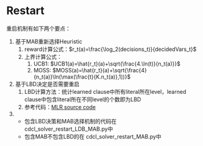 # Restart

重启机制有如下两个要点：
1. 基于MAB重新选择Heuristic
   1. reward计算公式：$r_t(a)=\frac{\log_2(decisions_t)}{decidedVars_t}$
   2. 上界计算公式：
      1. UCB1: $UCB1(a)=\hat{r_t}(a)+\sqrt{\frac{4.\ln(t)}{n_t(a)}}$
      2. MOSS: $MOSS(a)=\hat{r_t}(a)+\sqrt{\frac{4}{n_t(a)}\ln(\max(\frac{t}{K.n_t(a)},1))}$
2. 基于LBD决定是否需要重启
   1. LBD计算方法：统计learned clause中所有literal所在level，learned clause中包含literal所在不同level的个数即为LBD
   2. 参考代码：[MLR source code](ttps://sites.google.com/a/gsd.uwaterloo.ca/maplesat/mlr)
3. - 包含LBD决策和MAB选择机制的代码在 cdcl_solver_restart_LDB_MAB.py中
   - 包含MAB不包含LBD的在 cdcl_solver_restart_MAB.py中